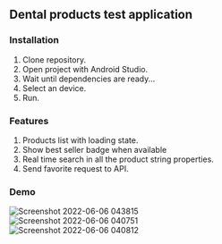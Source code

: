 Dental products test application
---------------------

### Installation
1. Clone repository.
2. Open project with Android Studio.
3. Wait until dependencies are ready... 
4. Select an device.
5. Run.
### Features
1. Products list with loading state.
2. Show best seller badge when available
2. Real time search in all the product string properties.
3. Send favorite request to API.

### Demo
![Screenshot 2022-06-06 043815](https://user-images.githubusercontent.com/26776158/172145441-623883bb-6a89-4949-9a52-149e9d1c16bc.png)
<br>
![Screenshot 2022-06-06 040751](https://user-images.githubusercontent.com/26776158/172145189-6618fcaf-9a28-49a2-b349-7d36b06b0ab7.png)
<br>
![Screenshot 2022-06-06 040812](https://user-images.githubusercontent.com/26776158/172145191-f77bdfc6-3365-414f-8100-54e85091d03c.png)
